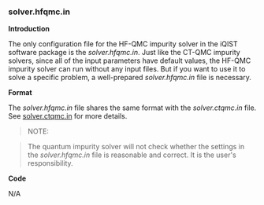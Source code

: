 ### solver.hfqmc.in

**Introduction**

The only configuration file for the HF-QMC impurity solver in the iQIST software package is the *solver.hfqmc.in*. Just like the CT-QMC impurity solvers, since all of the input parameters have default values, the HF-QMC impurity solver can run without any input files. But if you want to use it to solve a specific problem, a well-prepared *solver.hfqmc.in* file is necessary.

**Format**

The *solver.hfqmc.in* file shares the same format with the *solver.ctqmc.in* file. See [solver.ctqmc.in](in_ctqmc.md) for more details.

> NOTE:

> The quantum impurity solver will not check whether the settings in the *solver.hfqmc.in* file is reasonable and correct. It is the user's responsibility.

**Code**

N/A